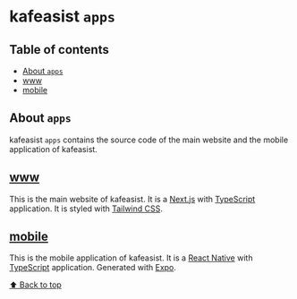 # kafeasist `apps`

## Table of contents

- [About `apps`](#about-apps)
- [www](#www)
- [mobile](#mobile)

## About `apps`

kafeasist `apps` contains the source code of the main website and the mobile application of kafeasist.

## [www](www)

This is the main website of kafeasist. It is a [Next.js](https://nextjs.org/) with [TypeScript](https://www.typescriptlang.org/) application. It is styled with [Tailwind CSS](https://tailwindcss.com/).

## [mobile](mobile)

This is the mobile application of kafeasist. It is a [React Native](https://reactnative.dev/) with [TypeScript](https://www.typescriptlang.org/) application. Generated with [Expo](https://expo.io/).

[⬆ Back to top](#table-of-contents)
